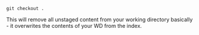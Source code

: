 ```git
git checkout .
```
This will remove all unstaged content from your working directory basically - it overwrites the contents of your WD from the index.